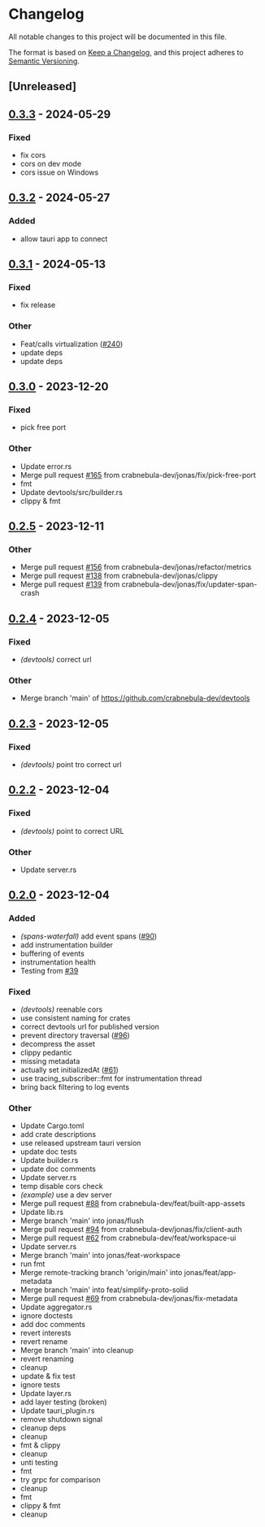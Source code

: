 # Changelog
All notable changes to this project will be documented in this file.

The format is based on [Keep a Changelog](https://keepachangelog.com/en/1.0.0/),
and this project adheres to [Semantic Versioning](https://semver.org/spec/v2.0.0.html).

## [Unreleased]

## [0.3.3](https://github.com/crabnebula-dev/devtools/compare/devtools-core-v0.3.2...devtools-core-v0.3.3) - 2024-05-29

### Fixed
- fix cors
- cors on dev mode
- cors issue on Windows

## [0.3.2](https://github.com/crabnebula-dev/devtools/compare/devtools-core-v0.3.1...devtools-core-v0.3.2) - 2024-05-27

### Added
- allow tauri app to connect

## [0.3.1](https://github.com/crabnebula-dev/devtools/compare/devtools-core-v0.3.0...devtools-core-v0.3.1) - 2024-05-13

### Fixed
- fix release

### Other
- Feat/calls virtualization ([#240](https://github.com/crabnebula-dev/devtools/pull/240))
- update deps
- update deps

## [0.3.0](https://github.com/crabnebula-dev/devtools/compare/devtools-v0.2.5...devtools-v0.3.0) - 2023-12-20

### Fixed
- pick free port

### Other
- Update error.rs
- Merge pull request [#165](https://github.com/crabnebula-dev/devtools/pull/165) from crabnebula-dev/jonas/fix/pick-free-port
- fmt
- Update devtools/src/builder.rs
- clippy & fmt

## [0.2.5](https://github.com/crabnebula-dev/devtools/compare/devtools-v0.2.4...devtools-v0.2.5) - 2023-12-11

### Other
- Merge pull request [#156](https://github.com/crabnebula-dev/devtools/pull/156) from crabnebula-dev/jonas/refactor/metrics
- Merge pull request [#138](https://github.com/crabnebula-dev/devtools/pull/138) from crabnebula-dev/jonas/clippy
- Merge pull request [#139](https://github.com/crabnebula-dev/devtools/pull/139) from crabnebula-dev/jonas/fix/updater-span-crash

## [0.2.4](https://github.com/crabnebula-dev/devtools/compare/devtools-v0.2.3...devtools-v0.2.4) - 2023-12-05

### Fixed
- *(devtools)* correct url

### Other
- Merge branch 'main' of https://github.com/crabnebula-dev/devtools

## [0.2.3](https://github.com/crabnebula-dev/devtools/compare/devtools-v0.2.2...devtools-v0.2.3) - 2023-12-05

### Fixed
- *(devtools)* point tro correct url

## [0.2.2](https://github.com/crabnebula-dev/devtools/compare/devtools-v0.2.1...devtools-v0.2.2) - 2023-12-04

### Fixed
- *(devtools)* point to correct URL

### Other
- Update server.rs

## [0.2.0](https://github.com/crabnebula-dev/devtools/compare/devtools-v0.1.0...devtools-v0.2.0) - 2023-12-04

### Added
- *(spans-waterfall)* add event spans ([#90](https://github.com/crabnebula-dev/devtools/pull/90))
- add instrumentation builder
- buffering of events
- instrumentation health
- Testing from [#39](https://github.com/crabnebula-dev/devtools/pull/39)

### Fixed
- *(devtools)* reenable cors
- use consistent naming for crates
- correct devtools url for published version
- prevent directory traversal ([#96](https://github.com/crabnebula-dev/devtools/pull/96))
- decompress the asset
- clippy pedantic
- missing metadata
- actually set initializedAt ([#61](https://github.com/crabnebula-dev/devtools/pull/61))
- use tracing_subscriber::fmt for instrumentation thread
- bring back filtering to log events

### Other
- Update Cargo.toml
- add crate descriptions
- use released upstream tauri version
- update doc tests
- Update builder.rs
- update doc comments
- Update server.rs
- temp disable cors check
- *(example)* use a dev server
- Merge pull request [#88](https://github.com/crabnebula-dev/devtools/pull/88) from crabnebula-dev/feat/built-app-assets
- Update lib.rs
- Merge branch 'main' into jonas/flush
- Merge pull request [#94](https://github.com/crabnebula-dev/devtools/pull/94) from crabnebula-dev/jonas/fix/client-auth
- Merge pull request [#62](https://github.com/crabnebula-dev/devtools/pull/62) from crabnebula-dev/feat/workspace-ui
- Update server.rs
- Merge branch 'main' into jonas/feat-workspace
- run fmt
- Merge remote-tracking branch 'origin/main' into jonas/feat/app-metadata
- Merge branch 'main' into feat/simplify-proto-solid
- Merge pull request [#69](https://github.com/crabnebula-dev/devtools/pull/69) from crabnebula-dev/jonas/fix-metadata
- Update aggregator.rs
- ignore doctests
- add doc comments
- revert interests
- revert rename
- Merge branch 'main' into cleanup
- revert renaming
- cleanup
- update & fix test
- ignore tests
- Update layer.rs
- add layer testing (broken)
- Update tauri_plugin.rs
- remove shutdown signal
- cleanup deps
- cleanup
- fmt & clippy
- cleanup
- unti testing
- fmt
- try grpc for comparison
- cleanup
- fmt
- clippy & fmt
- cleanup
